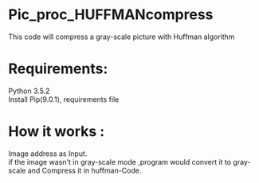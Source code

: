 # Pic_proc_HUFFMANcompress
This code will compress a gray-scale picture with Huffman algorithm


# Requirements:
Python 3.5.2
<br>Install Pip(9.0.1), requirements file

# How it works :
Image address as Input. 
<br>if the image wasn't in gray-scale mode ,program would convert it to gray-scale and Compress it in huffman-Code.
